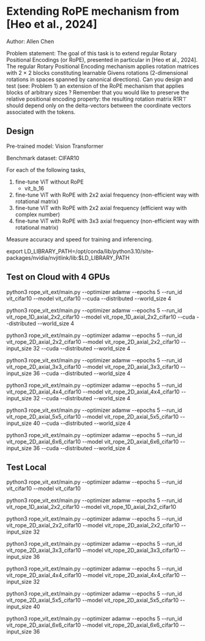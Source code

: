 # Extending RoPE mechanism from [Heo et al., 2024]

Author: Allen Chen

Problem statement: The goal of this task is to extend regular Rotary Positional Encodings (or RoPE), presented in particular in [Heo et al., 2024]. The regular Rotary Positional Encoding mechanism applies rotation matrices with 2 × 2 blocks constituting learnable Givens rotations (2-dimensional rotations in spaces spanned by canonical directions). Can you design and test (see: Problem 1) an extension of the RoPE mechanism that applies blocks of arbitrary sizes ? Remember that you would like to preserve the relative positional encoding property: the resulting rotation matrix R1R⊤ should depend only on the delta-vectors between the coordinate vectors associated with the tokens.

## Design

Pre-trained model: Vision Transformer

Benchmark dataset: CIFAR10

For each of the following tasks, 
1. fine-tune ViT without RoPE
    - vit_b_16
2. fine-tune ViT with RoPE with 2x2 axial frequency (non-efficient way with rotational matrix)
3. fine-tune ViT with RoPE with 2x2 axial frequency (efficient way with complex number)
4. fine-tune ViT with RoPE with 3x3 axial frequency (non-efficient way with rotational matrix)

Measure accuracy and speed for training and inferencing. 

export LD_LIBRARY_PATH=/opt/conda/lib/python3.10/site-packages/nvidia/nvjitlink/lib:$LD_LIBRARY_PATH

## Test on Cloud with 4 GPUs

python3 rope_vit_ext/main.py --optimizer adamw --epochs 5 --run_id vit_cifar10 --model vit_cifar10 --cuda --distributed --world_size 4

python3 rope_vit_ext/main.py --optimizer adamw --epochs 5 --run_id vit_rope_1D_axial_2x2_cifar10 --model vit_rope_1D_axial_2x2_cifar10 --cuda --distributed --world_size 4

python3 rope_vit_ext/main.py --optimizer adamw --epochs 5 --run_id vit_rope_2D_axial_2x2_cifar10 --model vit_rope_2D_axial_2x2_cifar10 --input_size 32 --cuda --distributed --world_size 4

python3 rope_vit_ext/main.py --optimizer adamw --epochs 5 --run_id vit_rope_2D_axial_3x3_cifar10 --model vit_rope_2D_axial_3x3_cifar10 --input_size 36 --cuda --distributed --world_size 4

python3 rope_vit_ext/main.py --optimizer adamw --epochs 5 --run_id vit_rope_2D_axial_4x4_cifar10 --model vit_rope_2D_axial_4x4_cifar10 --input_size 32 --cuda --distributed --world_size 4

python3 rope_vit_ext/main.py --optimizer adamw --epochs 5 --run_id vit_rope_2D_axial_5x5_cifar10 --model vit_rope_2D_axial_5x5_cifar10 --input_size 40 --cuda --distributed --world_size 4

python3 rope_vit_ext/main.py --optimizer adamw --epochs 5 --run_id vit_rope_2D_axial_6x6_cifar10 --model vit_rope_2D_axial_6x6_cifar10 --input_size 36 --cuda --distributed --world_size 4


## Test Local

python3 rope_vit_ext/main.py --optimizer adamw --epochs 5 --run_id vit_cifar10 --model vit_cifar10

python3 rope_vit_ext/main.py --optimizer adamw --epochs 5 --run_id vit_rope_1D_axial_2x2_cifar10 --model vit_rope_1D_axial_2x2_cifar10

python3 rope_vit_ext/main.py --optimizer adamw --epochs 5 --run_id vit_rope_2D_axial_2x2_cifar10 --model vit_rope_2D_axial_2x2_cifar10 --input_size 32

python3 rope_vit_ext/main.py --optimizer adamw --epochs 5 --run_id vit_rope_2D_axial_3x3_cifar10 --model vit_rope_2D_axial_3x3_cifar10 --input_size 36

python3 rope_vit_ext/main.py --optimizer adamw --epochs 5 --run_id vit_rope_2D_axial_4x4_cifar10 --model vit_rope_2D_axial_4x4_cifar10 --input_size 32

python3 rope_vit_ext/main.py --optimizer adamw --epochs 5 --run_id vit_rope_2D_axial_5x5_cifar10 --model vit_rope_2D_axial_5x5_cifar10 --input_size 40

python3 rope_vit_ext/main.py --optimizer adamw --epochs 5 --run_id vit_rope_2D_axial_6x6_cifar10 --model vit_rope_2D_axial_6x6_cifar10 --input_size 36
